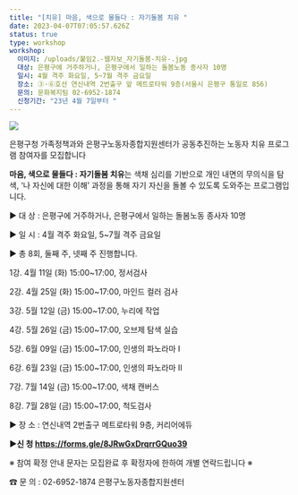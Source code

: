 ```yaml
---
title: "[치유] 마음, 색으로 물들다 : 자기돌봄 치유 "
date: 2023-04-07T07:05:57.626Z
status: true
type: workshop
workshop:
  이미지: /uploads/붙임2.-웹자보_자기돌봄-치유-.jpg
  대상: 은평구에 거주하거나, 은평구에서 일하는 돌봄노동 종사자 10명
  일시: 4월 격주 화요일, 5~7월 격주 금요일
  장소: ③·⑥호선 연신내역 2번출구 앞 메트로타워 9층(서울시 은평구 통일로 856)
  문의: 문화복지팀 02-6952-1874
  신청기간: "23년 4월 7일부터 "
---
```

![](/uploads/붙임2.-웹자보_자기돌봄-치유-.jpg)

은평구청 가족정책과와 은평구노동자종합지원센터가 공동추진하는 노동자 치유 프로그램 참여자를 모집합니다

**마음, 색으로 물들다 : 자기돌봄 치유**는 색채 심리를 기반으로 개인 내면의 무의식을 탐색, ‘나 자신에 대한 이해’ 과정을 통해 자기 자신을 돌볼 수 있도록 도와주는 프로그램입니다.

▶ 대 상 :  은평구에 거주하거나, 은평구에서 일하는 돌봄노동 종사자 10명

▶ 일 시 :  4월 격주 화요일, 5~7월 격주 금요일

▶ 총 8회,  둘째 주, 넷째 주 진행합니다.

 1강. 4월 11일 (화) 15:00~17:00, 정서검사 

 2강. 4월 25일 (화) 15:00~17:00, 마인드 컬러 검사

 3강. 5월 12일 (금) 15:00~17:00, 누리에 작업

 4강. 5월 26일 (금) 15:00~17:00, 오브제 탐색 실습 

 5강. 6월 09일 (금) 15:00~17:00, 인생의 파노라마 Ⅰ

 6강. 6월 23일 (금) 15:00~17:00, 인생의 파노라마 Ⅱ

 7강. 7월 14일 (금) 15:00~17:00, 색채 캔버스

 8강. 7월 28일 (금) 15:00~17:00, 척도검사

▶ 장 소 : 연신내역 2번출구 메트로타워 9층, 커리어에듀    

**▶신 청 https://forms.gle/8JRwGxDrqrrGQuo39**

※ 참여 확정 안내 문자는 모집완료 후 확정자에 한하여 개별 연락드립니다 ※  

☎ 문 의 : 02-6952-1874 은평구노동자종합지원센터